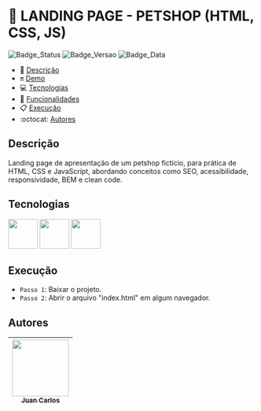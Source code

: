 # 📌 LANDING PAGE - PETSHOP (HTML, CSS, JS)

![Badge_Status](https://img.shields.io/badge/STATUS-FINALIZADO-green)
![Badge_Versao](https://img.shields.io/badge/VERS%C3%83O-1.0-black)
![Badge_Data](https://img.shields.io/badge/DATA-SETEMBRO%2C2023-blue)

- 📑 [Descrição](#descrição)
- 🔛 [Demo](#demo)
- 💻 [Tecnologias](#tecnologias)
- 🔨 [Funcionalidades](#funcionalidades)
- 📋 [Execução](#execução)
- :octocat: [Autores](#autores)

## Descrição

<p>Landing page de apresentação de um petshop fictício, para prática de HTML, CSS e JavaScript, abordando conceitos como SEO, acessibilidade, responsividade, BEM e clean code.</p>

## Tecnologias

<img src="https://cdn.jsdelivr.net/gh/devicons/devicon/icons/html5/html5-original-wordmark.svg" width="60px" height="60px" /> <img src="https://cdn.jsdelivr.net/gh/devicons/devicon/icons/css3/css3-original-wordmark.svg" width="60px" height="60px"/> <img src="https://cdn.jsdelivr.net/gh/devicons/devicon/icons/javascript/javascript-original.svg" width="60px" height="60px"/>

## Execução

- `Passo 1`: Baixar o projeto.
- `Passo 2`: Abrir o arquivo "index.html" em algum navegador.

## Autores

| [<img src="https://avatars.githubusercontent.com/u/97527277" width=115><br><sub>Juan Carlos</sub>](https://github.com/juan-soaraes) |
| :---------------------------------------------------------------------------------------------------------------------------------: |
